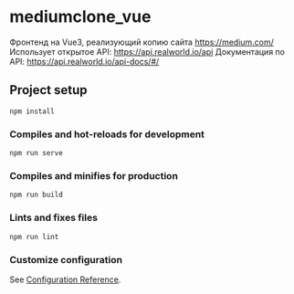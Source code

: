 # mediumclone_vue

Фронтенд на Vue3, реализующий копию сайта https://medium.com/
Использует открытое API: https://api.realworld.io/api
Документация по API: https://api.realworld.io/api-docs/#/

## Project setup

```
npm install
```

### Compiles and hot-reloads for development

```
npm run serve
```

### Compiles and minifies for production

```
npm run build
```

### Lints and fixes files

```
npm run lint
```

### Customize configuration

See [Configuration Reference](https://cli.vuejs.org/config/).
